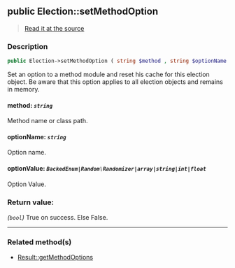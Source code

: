 ## public Election::setMethodOption

> [Read it at the source](https://github.com/julien-boudry/Condorcet/blob/master/src/ElectionProcess/ResultsProcess.php#L223)

### Description    

```php
public Election->setMethodOption ( string $method , string $optionName , BackedEnum|Random\Randomizer|array|string|int|float $optionValue ): bool
```

Set an option to a method module and reset his cache for this election object. Be aware that this option applies to all election objects and remains in memory.
    

#### **method:** *`string`*   
Method name or class path.    


#### **optionName:** *`string`*   
Option name.    


#### **optionValue:** *`BackedEnum|Random\Randomizer|array|string|int|float`*   
Option Value.    


### Return value:   

*(`bool`)* True on success. Else False.


---------------------------------------

### Related method(s)      

* [Result::getMethodOptions](/Docs/ApiReferences/Result%20Class/public%20Result--getMethodOptions.md)    
